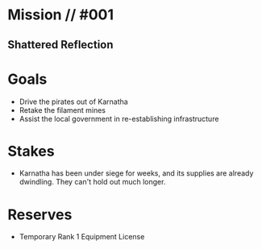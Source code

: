 # Mission // #001
## Shattered Reflection
# Goals
- Drive the pirates out of Karnatha
- Retake the filament mines
- Assist the local government in re-establishing infrastructure

# Stakes
- Karnatha has been under siege for weeks, and its supplies are already dwindling. They can't hold out much longer.

# Reserves
- Temporary Rank 1 Equipment License
